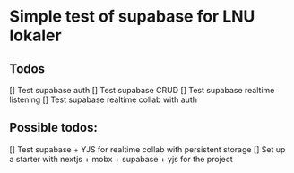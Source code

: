 # Simple test of supabase for LNU lokaler

## Todos

[] Test supabase auth 
[] Test supabase CRUD
[] Test supabase realtime listening
[] Test supabase realtime collab with auth

## Possible todos:
[] Test supabase + YJS for realtime collab with persistent storage
[] Set up a starter with nextjs + mobx + supabase + yjs for the project




